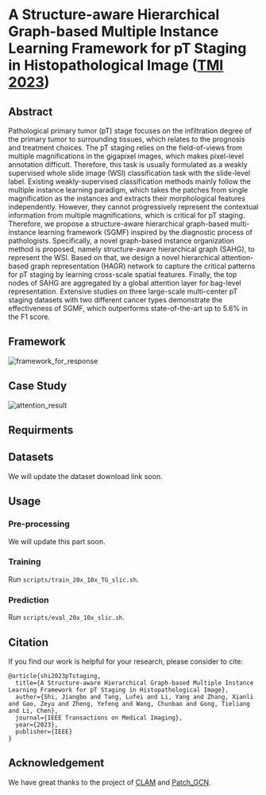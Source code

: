 # A Structure-aware Hierarchical Graph-based Multiple Instance Learning Framework for pT Staging in Histopathological Image ([TMI 2023](https://ieeexplore.ieee.org/abstract/document/10119190))

## Abstract 
Pathological primary tumor (pT) stage focuses on the infiltration degree of the primary tumor to surrounding tissues, which relates to the prognosis and treatment choices. The pT staging relies on the field-of-views from multiple magnifications in the gigapixel images, which makes pixel-level annotation difficult. Therefore, this task is usually formulated as a weakly supervised whole slide image (WSI) classification task with the slide-level label. Existing weakly-supervised classification methods mainly follow the multiple instance learning paradigm, which takes the patches from single magnification as the instances and extracts their morphological features independently. However, they cannot progressively represent the contextual information from multiple magnifications, which is critical for pT staging. Therefore, we propose a structure-aware hierarchical graph-based multi-instance learning framework (SGMF) inspired by the diagnostic process of pathologists. Specifically, a novel graph-based instance organization method is proposed, namely structure-aware hierarchical graph (SAHG), to represent the WSI. Based on that, we design a novel hierarchical attention-based graph representation (HAGR) network to capture the critical patterns for pT staging by learning cross-scale spatial features. Finally, the top nodes of SAHG are aggregated by a global attention layer for bag-level representation. Extensive studies on three large-scale multi-center pT staging datasets with two different cancer types demonstrate the effectiveness of SGMF, which outperforms state-of-the-art up to 5.6% in the F1 score.

## Framework 
![framework_for_response](https://github.com/Jiangbo-Shi/SGMF/assets/60539295/1e236a27-1444-4938-a57c-ace76531b990)

## Case Study
![attention_result](https://github.com/Jiangbo-Shi/SGMF/assets/60539295/144b125b-93c8-4ac5-99a2-0d9610a2abf7)

## Requirments

## Datasets
We will update the dataset download link soon.

## Usage
### Pre-processing
We will update this part soon.
### Training
Run ````scripts/train_20x_10x_TG_slic.sh````.
### Prediction
Run ```scripts/eval_20x_10x_slic.sh```.

## Citation
If you find our work is helpful for your research, please consider to cite:
```
@article{shi2023pTstaging,
  title={A Structure-aware Hierarchical Graph-based Multiple Instance Learning Framework for pT Staging in Histopathological Image},
  author={Shi, Jiangbo and Tang, Lufei and Li, Yang and Zhang, Xianli and Gao, Zeyu and Zheng, Yefeng and Wang, Chunbao and Gong, Tieliang and Li, Chen},
  journal={IEEE Transactions on Medical Imaging},
  year={2023},
  publisher={IEEE}
}
```
## Acknowledgement
We have great thanks to the project of [CLAM](https://github.com/mahmoodlab/CLAM) and [Patch_GCN](https://github.com/mahmoodlab/Patch-GCN).
